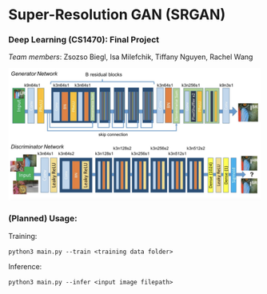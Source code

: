 # Super-Resolution GAN (SRGAN)
### Deep Learning (CS1470): Final Project

*Team members*: Zsozso Biegl, Isa Milefchik, Tiffany Nguyen, Rachel Wang

![Network architecture](./img/architecture.png)

### (Planned) Usage:

Training:

```
python3 main.py --train <training data folder>
```

Inference:

```
python3 main.py --infer <input image filepath>
```